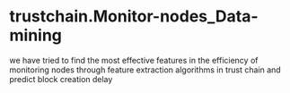 # trustchain.Monitor-nodes_Data-mining
we have tried to find the most effective features in the efficiency of monitoring nodes through feature extraction algorithms in trust chain and predict block creation delay
